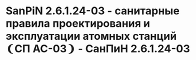 # SanPiN 2.6.1.24-03 - санитарные правила проектирования и эксплуатации атомных станций ❨СП АС-03❩ - СанПиН 2.6.1.24-03

